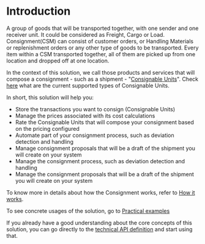 # Introduction

A group of goods that will be transported together, with one sender and one receiver unit. It could be considered as Freight, Cargo or Load. Consignment(CSM) can consist of customer orders, or Handling Materials  or replenishment orders or any other type of goods to be transported. Every item within a CSM transported together, all of them are picked up from one location and dropped off at one location.

In the context of this solution, we call those products and services that will compose a consignment - such as a shipment - "[Consignable Units](#consignable-units)". Check [here](#currently-supported-types-of-consignable-units) what are the current supported types of Consignable Units.

In short, this solution will help you:

- Store the transactions you want to consign (Consignable Units)
- Manage the prices associated with its cost calculations
- Rate the Consignable Units that will compose your consignment based on the pricing configured
- Automate part of your consignment process, such as deviation detection and handling
- Manage consignment proposals that will be a draft of the shipment you will create on your system
- Manage the consignment process, such as deviation detection and handling
- Manage the consignment proposals that will be a draft of the shipment you will create on your system

To know more in details about how the Consignment works, refer to [How it works](#how-it-works).

To see concrete usages of the solution, go to [Practical examples](#sample-use-cases)

If you already have a good understanding about the core concepts of this solution, you can go directly to the [technical API definition](#api-definition) and start using that.

